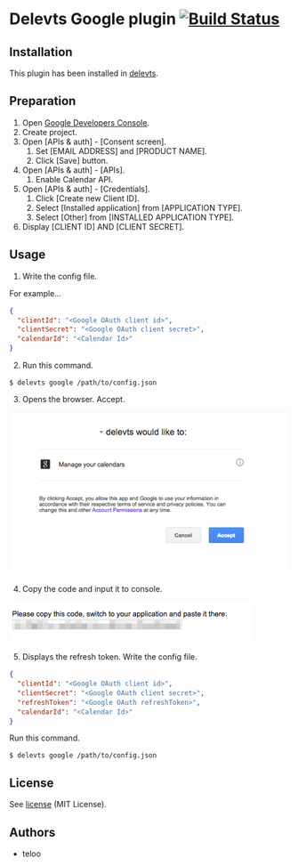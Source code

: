 Delevts Google plugin [![Build Status](https://travis-ci.org/teloo/delevts-plugin-google.svg?branch=master)](https://travis-ci.org/teloo/delevts-plugin-google)
==================

## Installation

This plugin has been installed in [delevts](https://github.com/teloo/delevts).

## Preparation

1. Open [Google Developers Console](https://console.developers.google.com).
2. Create project.
3. Open [APIs & auth] - [Consent screen].
    1. Set [EMAIL ADDRESS] and [PRODUCT NAME].
    2. Click [Save] button.
4. Open [APIs & auth] - [APIs].
    1. Enable Calendar API.
5. Open [APIs & auth] - [Credentials].
    1. Click [Create new Client ID].
    2. Select [Installed application] from [APPLICATION TYPE].
    3. Select [Other] from [INSTALLED APPLICATION TYPE].
6. Display [CLIENT ID] AND [CLIENT SECRET].

## Usage

1. Write the config file.

For example...

```json
{
  "clientId": "<Google OAuth client id>",
  "clientSecret": "<Google OAuth client secret>",
  "calendarId": "<Calendar Id>"
}
```

2. Run this command.

```shell
$ delevts google /path/to/config.json
```

3. Opens the browser.  Accept.

![oauth-accept-page.png](doc/oauth/oauth-accept-page.png)

4. Copy the code and input it to console.

![oauth-code-page.png](doc/oauth/oauth-code-page.png)

5. Displays the refresh token.  Write the config file.

```json
{
  "clientId": "<Google OAuth client id>",
  "clientSecret": "<Google OAuth client secret>",
  "refreshToken": "<Google OAuth refreshToken>",
  "calendarId": "<Calendar Id>"
}
```

Run this command.

```shell
$ delevts google /path/to/config.json
```

## License

See [license](LICENSE) (MIT License).

## Authors

* teloo
